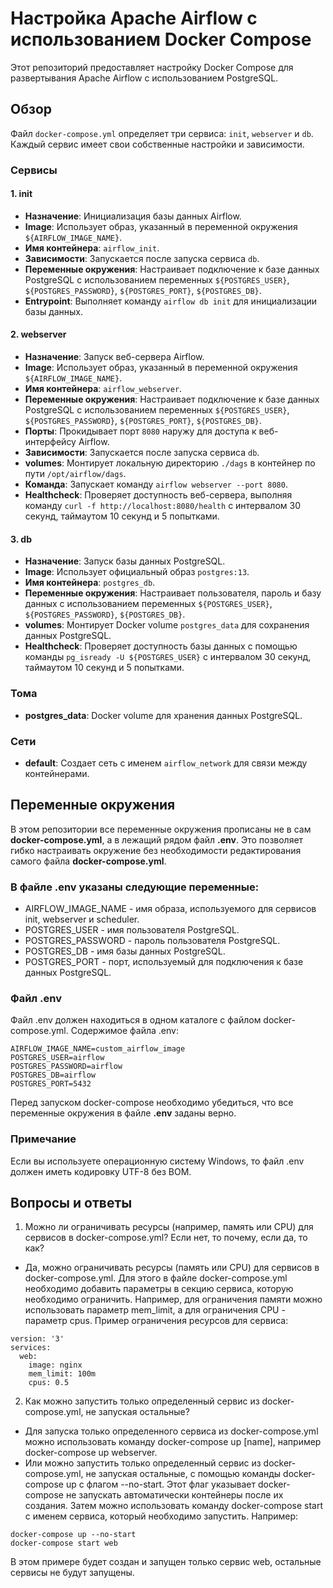 # Настройка Apache Airflow с использованием Docker Compose

Этот репозиторий предоставляет настройку Docker Compose для развертывания Apache Airflow с использованием PostgreSQL.

## Обзор

Файл `docker-compose.yml` определяет три сервиса: `init`, `webserver` и `db`. Каждый сервис имеет свои собственные настройки и зависимости.

### Сервисы

#### 1. init
- **Назначение**: Инициализация базы данных Airflow.
- **Image**: Использует образ, указанный в переменной окружения `${AIRFLOW_IMAGE_NAME}`.
- **Имя контейнера**: `airflow_init`.
- **Зависимости**: Запускается после запуска сервиса `db`.
- **Переменные окружения**: Настраивает подключение к базе данных PostgreSQL с использованием переменных `${POSTGRES_USER}`, `${POSTGRES_PASSWORD}`, `${POSTGRES_PORT}`, `${POSTGRES_DB}`.
- **Entrypoint**: Выполняет команду `airflow db init` для инициализации базы данных.

#### 2. webserver
- **Назначение**: Запуск веб-сервера Airflow.
- **Image**: Использует образ, указанный в переменной окружения `${AIRFLOW_IMAGE_NAME}`.
- **Имя контейнера**: `airflow_webserver`.
- **Переменные окружения**: Настраивает подключение к базе данных PostgreSQL с использованием переменных `${POSTGRES_USER}`, `${POSTGRES_PASSWORD}`, `${POSTGRES_PORT}`, `${POSTGRES_DB}`.
- **Порты**: Прокидывает порт `8080` наружу для доступа к веб-интерфейсу Airflow.
- **Зависимости**: Запускается после запуска сервиса `db`.
- **volumes**: Монтирует локальную директорию `./dags` в контейнер по пути `/opt/airflow/dags`.
- **Команда**: Запускает команду `airflow webserver --port 8080`.
- **Healthcheck**: Проверяет доступность веб-сервера, выполняя команду `curl -f http://localhost:8080/health` с интервалом 30 секунд, таймаутом 10 секунд и 5 попытками.

#### 3. db
- **Назначение**: Запуск базы данных PostgreSQL.
- **Image**: Использует официальный образ `postgres:13`.
- **Имя контейнера**: `postgres_db`.
- **Переменные окружения**: Настраивает пользователя, пароль и базу данных с использованием переменных `${POSTGRES_USER}`, `${POSTGRES_PASSWORD}`, `${POSTGRES_DB}`.
- **volumes**: Монтирует Docker volume `postgres_data` для сохранения данных PostgreSQL.
- **Healthcheck**: Проверяет доступность базы данных с помощью команды `pg_isready -U ${POSTGRES_USER}` с интервалом 30 секунд, таймаутом 10 секунд и 5 попытками.

### Тома
- **postgres_data**: Docker volume для хранения данных PostgreSQL.

### Сети
- **default**: Создает сеть с именем `airflow_network` для связи между контейнерами.

## Переменные окружения

В этом репозитории все переменные окружения прописаны не в сам **docker-compose.yml**, а в лежащий рядом файл **.env**. Это позволяет гибко настраивать окружение без необходимости редактирования самого файла **docker-compose.yml**.

### В файле .env указаны следующие переменные:

- AIRFLOW_IMAGE_NAME - имя образа, используемого для сервисов init, webserver и scheduler.
- POSTGRES_USER - имя пользователя PostgreSQL.
- POSTGRES_PASSWORD - пароль пользователя PostgreSQL.
- POSTGRES_DB - имя базы данных PostgreSQL.
- POSTGRES_PORT - порт, используемый для подключения к базе данных PostgreSQL.
  
### Файл .env

Файл .env должен находиться в одном каталоге с файлом docker-compose.yml. Содержимое файла .env:

```
AIRFLOW_IMAGE_NAME=custom_airflow_image
POSTGRES_USER=airflow
POSTGRES_PASSWORD=airflow
POSTGRES_DB=airflow
POSTGRES_PORT=5432
```

Перед запуском docker-compose необходимо убедиться, что все переменные окружения в файле **.env** заданы верно.

### Примечание
Если вы используете операционную систему Windows, то файл .env должен иметь кодировку UTF-8 без BOM.

## Вопросы и ответы

1. Можно ли ограничивать ресурсы (например, память или CPU) для сервисов в docker-compose.yml? Если нет, то почему, если да, то как?
   
- Да, можно ограничивать ресурсы (память или CPU) для сервисов в docker-compose.yml. Для этого в файле docker-compose.yml необходимо добавить параметры в секцию сервиса, которую необходимо ограничить. Например, для ограничения памяти можно использовать параметр mem_limit, а для ограничения CPU - параметр cpus. Пример ограничения ресурсов для сервиса:
```
version: '3'
services:
  web:
    image: nginx
    mem_limit: 100m
    cpus: 0.5
```

2. Как можно запустить только определенный сервис из docker-compose.yml, не запуская остальные?
- Для запуска только определенного сервиса из docker-compose.yml можно использовать команду docker-compose up [name], например docker-compose up webserver.
- Или можно запустить только определенный сервис из docker-compose.yml, не запуская остальные, с помощью команды docker-compose up с флагом --no-start. Этот флаг указывает docker-compose не запускать автоматически контейнеры после их создания. Затем можно использовать команду docker-compose start с именем сервиса, который необходимо запустить. Например:
```
docker-compose up --no-start
docker-compose start web
```
В этом примере будет создан и запущен только сервис web, остальные сервисы не будут запущены.

